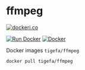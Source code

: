 # ffmpeg

[![dockeri.co](http://dockeri.co/image/tigefa/ffmpeg)](https://hub.docker.com/r/tigefa/ffmpeg)

[![Run Docker](https://github.com/tigefa4u/ffmpeg/actions/workflows/docker.yml/badge.svg)](https://github.com/tigefa4u/ffmpeg/actions/workflows/docker.yml) [![Docker](https://github.com/tigefa4u/ffmpeg/actions/workflows/docker-publish.yml/badge.svg)](https://github.com/tigefa4u/ffmpeg/actions/workflows/docker-publish.yml)

Docker images `tigefa/ffmpeg`

```bash
docker pull tigefa/ffmpeg
```
